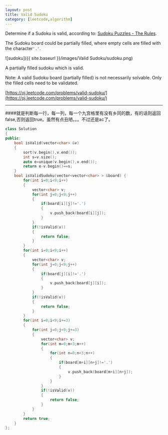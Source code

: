 ```yaml
---
layout: post
title: Valid Sudoku
category: [leetcode,algorithm]
---
```


Determine if a Sudoku is valid, according to: [Sudoku Puzzles - The Rules](http://sudoku.com.au/TheRules.aspx).

The Sudoku board could be partially filled, where empty cells are filled with the character```'.'```.

![sudoku]({{ site.baseurl }}/images/Valid Sudoku/sudoku.png)

A partially filled sudoku which is valid.

Note:
A valid Sudoku board (partially filled) is not necessarily solvable. Only the filled cells need to be validated.

[https://oj.leetcode.com/problems/valid-sudoku/](https://oj.leetcode.com/problems/valid-sudoku/) 

<!--break-->

---

####就是判断每一行，每一列，每一个九宫格里有没有乡同的数，有的话则返回false,否则返回true。虽然有点丑陋。。。不过还是ac了。
```c++
class Solution 
{
public:
    bool isValid(vector<char> &v)
    {
	    sort(v.begin(),v.end());
    	int s=v.size();
    	auto e=unique(v.begin(),v.end());
	    return e-v.begin()==s;
    }
    bool isValidSudoku(vector<vector<char> > &board) {
        for(int i=0;i<9;i++)
        {
            vector<char> v;
            for(int j=0;j<9;j++)
            {
                if(board[i][j]!='.')
                {
                    v.push_back(board[i][j]);
                }
            }
            if(!isValid(v))
            {
                return false;
            }
        }
        for(int i=0;i<9;i++)
        {
            vector<char> v;
            for(int j=0;j<9;j++)
            {
                if(board[j][i]!='.')
                {
                    v.push_back(board[j][i]);
                }
            }
            if(!isValid(v))
            {
                return false;
            }
        }
        for(int i=0;i<9;i+=3)
        {
            for(int j=0;j<9;j+=3)
            {
                vector<char> v;
                for(int m=0;m<3;m++)
                {
                    for(int n=0;n<3;n++)
                    {
                        if(board[m+i][n+j]!='.')
                        {
                            v.push_back(board[m+i][n+j]);
                        }
                    }
                }
                if(!isValid(v))
                {
                    return false;
                }
            }
        }
        return true;
    }
};
```
